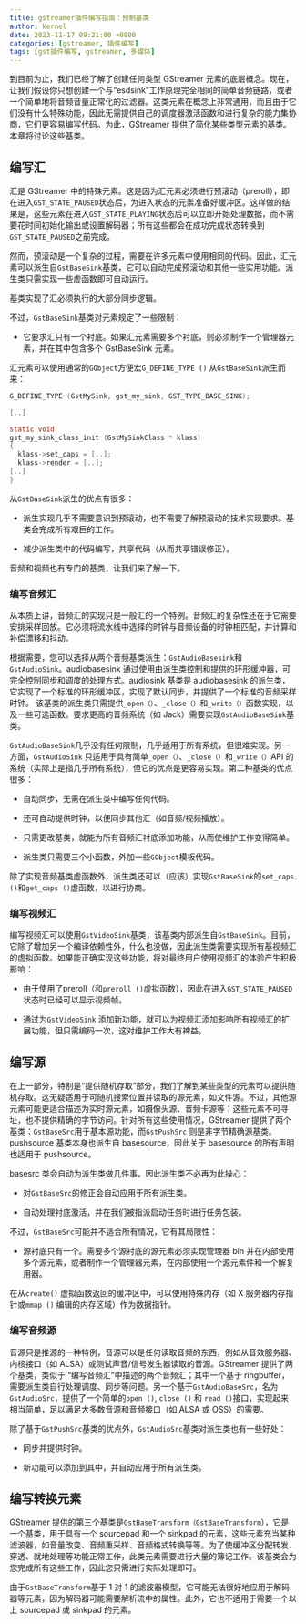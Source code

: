 ```yaml
---
title: gstreamer插件编写指南：预制基类
author: kernel
date: 2023-11-17 09:21:00 +0800
categories: [gstreamer, 插件编写]
tags: [gst插件编写, gstreamer, 多媒体]
---
```


到目前为止，我们已经了解了创建任何类型 GStreamer 元素的底层概念。现在，让我们假设你只想创建一个与“esdsink”工作原理完全相同的简单音频链路，或者一个简单地将音频音量正常化的过滤器。这类元素在概念上非常通用，而且由于它们没有什么特殊功能，因此无需提供自己的调度器激活函数和进行复杂的能力集协商，它们更容易编写代码。为此，GStreamer 提供了简化某些类型元素的基类。本章将讨论这些基类。

## 编写汇

汇是 GStreamer 中的特殊元素。这是因为汇元素必须进行预滚动（preroll），即在进入`GST_STATE_PAUSED`状态后，为进入状态的元素准备好缓冲区。这样做的结果是，这些元素在进入`GST_STATE_PLAYING`状态后可以立即开始处理数据，而不需要花时间初始化输出或设置解码器；所有这些都会在成功完成状态转换到`GST_STATE_PAUSED`之前完成。

然而，预滚动是一个复杂的过程，需要在许多元素中使用相同的代码。因此，汇元素可以派生自`GstBaseSink`基类，它可以自动完成预滚动和其他一些实用功能。派生类只需实现一些虚函数即可自动运行。

基类实现了汇必须执行的大部分同步逻辑。

不过，`GstBaseSink`基类对元素规定了一些限制：

-   它要求汇只有一个衬底。如果汇元素需要多个衬底，则必须制作一个管理器元素，并在其中包含多个 GstBaseSink 元素。

汇元素可以使用通常的`GObject`方便宏`G_DEFINE_TYPE ()` 从`GstBaseSink`派生而来：

```c
G_DEFINE_TYPE (GstMySink, gst_my_sink, GST_TYPE_BASE_SINK);

[..]

static void
gst_my_sink_class_init (GstMySinkClass * klass)
{
  klass->set_caps = [..];
  klass->render = [..];
[..]
}
```

从`GstBaseSink`派生的优点有很多：

-   派生实现几乎不需要意识到预滚动，也不需要了解预滚动的技术实现要求。基类会完成所有艰巨的工作。
    
-   减少派生类中的代码编写，共享代码（从而共享错误修正）。
    

音频和视频也有专门的基类，让我们来了解一下。

### 编写音频汇

从本质上讲，音频汇的实现只是一般汇的一个特例。音频汇的复杂性还在于它需要安排采样回放。它必须将流水线中选择的时钟与音频设备的时钟相匹配，并计算和补偿漂移和抖动。

根据需要，您可以选择从两个音频基类派生：`GstAudioBasesink`和`GstAudioSink`。audiobasesink 通过使用由派生类控制和提供的环形缓冲器，可完全控制同步和调度的处理方式。audiosink 基类是 audiobasesink 的派生类，它实现了一个标准的环形缓冲区，实现了默认同步，并提供了一个标准的音频采样时钟。 该基类的派生类只需提供`_open（）`、`_close（）`和`_write（）`函数实现，以及一些可选函数。要求更高的音频系统（如 Jack）需要实现`GstAudioBaseSink`基类。

`GstAudioBaseSink`几乎没有任何限制，几乎适用于所有系统，但很难实现。另一方面，`GstAudioSink` 只适用于具有简单`_open（）`、`_close（）`和`_write（）`API 的系统（实际上是指几乎所有系统），但它的优点是更容易实现。第二种基类的优点很多：

-   自动同步，无需在派生类中编写任何代码。
    
-   还可自动提供时钟，以便同步其他汇（如音频/视频播放）。
    
-   只需更改基类，就能为所有音频汇衬底添加功能，从而使维护工作变得简单。
    
-   派生类只需要三个小函数，外加一些`GObject`模板代码。
    

除了实现音频基类虚函数外，派生类还可以（应该）实现`GstBaseSink`的`set_caps ()`和`get_caps ()`虚函数，以进行协商。

### 编写视频汇

编写视频汇可以使用`GstVideoSink`基类，该基类内部派生自`GstBaseSink`。目前，它除了增加另一个编译依赖性外，什么也没做，因此派生类需要实现所有基视频汇的虚拟函数。如果能正确实现这些功能，将对最终用户使用视频汇的体验产生积极影响：

-   由于使用了preroll（和`preroll ()`虚拟函数），因此在进入`GST_STATE_PAUSED`状态时已经可以显示视频帧。
    
-   通过为`GstVideoSink` 添加新功能，就可以为视频汇添加影响所有视频汇的扩展功能，但只需编码一次，这对维护工作大有裨益。
    

## 编写源

在上一部分，特别是“提供随机存取”部分，我们了解到某些类型的元素可以提供随机存取。这无疑适用于可随机搜索位置并读取的源元素，如文件源。不过，其他源元素可能更适合描述为实时源元素，如摄像头源、音频卡源等；这些元素不可寻址，也不提供精确的字节访问。针对所有这些使用情况，GStreamer 提供了两个基类：`GstBaseSrc`用于基本源功能，而`GstPushSrc` 则是非字节精确源基类。pushsource 基类本身也派生自 basesource，因此关于 basesource 的所有声明也适用于 pushsource。

basesrc 类会自动为派生类做几件事，因此派生类不必再为此操心：

-   对`GstBaseSrc`的修正会自动应用于所有派生类。
    
-   自动处理衬底激活，并在我们被指派启动任务时进行任务包装。
    

不过，`GstBaseSrc`可能并不适合所有情况，它有其局限性：

-   源衬底只有一个。需要多个源衬底的源元素必须实现管理器 bin 并在内部使用多个源元素，或者制作一个管理器元素，在内部使用一个源元素件和一个解复用器。

在从`create()` 虚拟函数返回的缓冲区中，可以使用特殊内存（如 X 服务器内存指针或`mmap ()` 编辑的内存区域）作为数据指针。

### 编写音频源

音源只是推源的一种特例，音源可以是任何读取音频的东西，例如从音效服务器、内核接口（如 ALSA）或测试声音/信号发生器读取的音源。GStreamer 提供了两个基类，类似于 “编写音频汇”中描述的两个音频汇；其中一个基于 ringbuffer，需要派生类自行处理调度、同步等问题。另一个基于`GstAudioBaseSrc`，名为`GstAudioSrc`，提供了一个简单的`open ()`, `close ()` 和 `read ()`接口，实现起来相当简单，足以满足大多数音源和音频接口（如 ALSA 或 OSS）的需要。

除了基于`GstPushSrc`基类的优点外，`GstAudioSrc`基类对派生类也有一些好处：

-   同步并提供时钟。
    
-   新功能可以添加到其中，并自动应用于所有派生类。
    

## 编写转换元素

GStreamer 提供的第三个基类是`GstBaseTransform（GstBaseTransform`），它是一个基类，用于具有一个 sourcepad 和一个 sinkpad 的元素，这些元素充当某种滤波器，如音量改变、音频重采样、音频格式转换等等。为了使缓冲区分配转发、穿透、就地处理等功能正常工作，此类元素需要进行大量的簿记工作。该基类会为您完成所有这些工作，因此您只需进行实际处理即可。

由于`GstBaseTransform`基于 1 对 1 的滤波器模型，它可能无法很好地应用于解码器等元素，因为解码器可能需要解析流中的属性。此外，它也不适用于需要一个以上 sourcepad 或 sinkpad 的元素。
